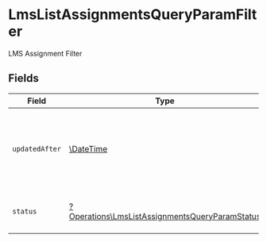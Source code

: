 # LmsListAssignmentsQueryParamFilter

LMS Assignment Filter


## Fields

| Field                                                                                                           | Type                                                                                                            | Required                                                                                                        | Description                                                                                                     | Example                                                                                                         |
| --------------------------------------------------------------------------------------------------------------- | --------------------------------------------------------------------------------------------------------------- | --------------------------------------------------------------------------------------------------------------- | --------------------------------------------------------------------------------------------------------------- | --------------------------------------------------------------------------------------------------------------- |
| `updatedAfter`                                                                                                  | [\DateTime](https://www.php.net/manual/en/class.datetime.php)                                                   | :heavy_minus_sign:                                                                                              | Use a string with a date to only select results updated after that given date                                   | 2020-01-01T00:00:00.000Z                                                                                        |
| `status`                                                                                                        | [?Operations\LmsListAssignmentsQueryParamStatus](../../Models/Operations/LmsListAssignmentsQueryParamStatus.md) | :heavy_minus_sign:                                                                                              | Filter to select assignment by status                                                                           |                                                                                                                 |